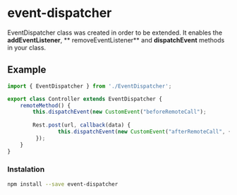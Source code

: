# event-dispatcher

EventDispatcher class was created in order to be extended. It enables the **addEventListener**,  ** removeEventListener** and **dispatchEvent** methods in your class.

## Example
````javascript
import { EventDispatcher } from './EventDispatcher';

export class Controller extends EventDispatcher {
	remoteMethod() {
		this.dispatchEvent(new CustomEvent("beforeRemoteCall");
		
		Rest.post(url, callback(data) {
				this.dispatchEvent(new CustomEvent("afterRemoteCall", {detail: data});  
		 });
	}
}
````

### Instalation

```bash
npm install --save event-dispatcher
```
